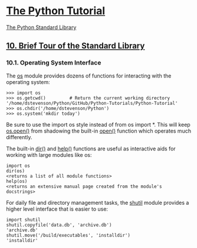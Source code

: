 # [The Python Tutorial](https://docs.python.org/3/tutorial/index.html)

[The Python Standard Library](https://docs.python.org/3/library/)

## [10. Brief Tour of the Standard Library](https://docs.python.org/3/tutorial/stdlib.html)

### 10.1. Operating System Interface

The [os](https://docs.python.org/3/library/os.html#module-os) module provides dozens of functions for interacting with the operating system:

```
>>> import os
>>> os.getcwd()         # Return the current working directory
'/home/dstevenson/Python/GitHub/Python-Tutorials/Python-Tutorial'
>>> os.chdir('/home/dstevenson/Python')
>>> os.system('mkdir today')
```

Be sure to use the import os style instead of from os import *. This will keep [os.open()](https://docs.python.org/3/library/os.html#os.open) from shadowing the built-in [open()](https://docs.python.org/3/library/functions.html#open) function which operates much differently.

The built-in [dir()](https://docs.python.org/3/library/functions.html#dir) and [help()](https://docs.python.org/3/library/functions.html#help) functions are useful as interactive aids for working with large modules like os:

```
import os
dir(os)
<returns a list of all module functions>
help(os)
<returns an extensive manual page created from the module's docstrings>
```

For daily file and directory management tasks, the [shutil](https://docs.python.org/3/library/shutil.html#module-shutil) module provides a higher level interface that is easier to use:

```
import shutil
shutil.copyfile('data.db', 'archive.db')
'archive.db'
shutil.move('/build/executables', 'installdir')
'installdir'
```